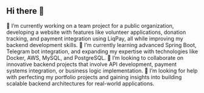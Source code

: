 ## Hi there 👋
🔭 I’m currently working on a team project for a public organization, developing a website with features like volunteer applications, donation tracking, and payment integration using LiqPay, all while improving my backend development skills.
🌱 I’m currently learning advanced Spring Boot, Telegram bot integration, and expanding my expertise with technologies like Docker, AWS, MySQL, and PostgreSQL.
👯 I’m looking to collaborate on innovative backend projects that involve API development, payment systems integration, or business logic implementation.
🤔 I’m looking for help with perfecting my portfolio projects and gaining insights into building scalable backend architectures for real-world applications.

<!--
**ShastkivRuslan/shastkivruslan** is a ✨ _special_ ✨ repository because its `README.md` (this file) appears on your GitHub profile.

Here are some ideas to get you started:

- 🔭 I’m currently working on ...
- 🌱 I’m currently learning ...
- 👯 I’m looking to collaborate on ...
- 🤔 I’m looking for help with ...
- 💬 Ask me about ...
- 📫 How to reach me: ...
- 😄 Pronouns: ...
- ⚡ Fun fact: ...
-->

